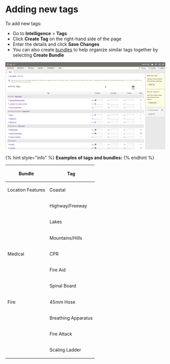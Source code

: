 # Adding new tags

To add new tags:

* Go to **Intelligence** > **Tags**
* Click **Create Tag** on the right-hand side of the page
* Enter the details and click **Save Changes**
* You can also create [bundles](../bundles/) to help organize similar tags together by selecting **Create Bundle**

![](<../../.gitbook/assets/adding new tags.gif>)

{% hint style="info" %}
**Examples of tags and bundles:**
{% endhint %}

| <p> <strong>Bundle</strong><br></p> | <p> <strong>Tag</strong><br></p> |
| ----------------------------------- | -------------------------------- |
| <p> Location Features<br></p>       | <p> Coastal<br></p>              |
|                                     | <p> Highway/Freeway<br></p>      |
|                                     | <p> Lakes<br></p>                |
|                                     | <p> Mountains/Hills<br></p>      |
| <p> Medical<br></p>                 | <p> CPR<br></p>                  |
|                                     | <p> Fire Aid<br></p>             |
|                                     | <p> Spinal Board<br></p>         |
| <p> Fire<br></p>                    | <p> 45mm Hose<br></p>            |
|                                     | <p> Breathing Apparatus<br></p>  |
|                                     | <p> Fire Attack<br></p>          |
|                                     | <p> Scaling Ladder<br></p>       |
